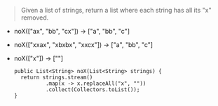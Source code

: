 > Given a list of strings, return a list where each string has all its "x" removed.

- noX(["ax", "bb", "cx"]) → ["a", "bb", "c"]
- noX(["xxax", "xbxbx", "xxcx"]) → ["a", "bb", "c"]
- noX(["x"]) → [""]

      public List<String> noX(List<String> strings) {
        return strings.stream()
                .map(x -> x.replaceAll("x", ""))
                .collect(Collectors.toList());
      }
